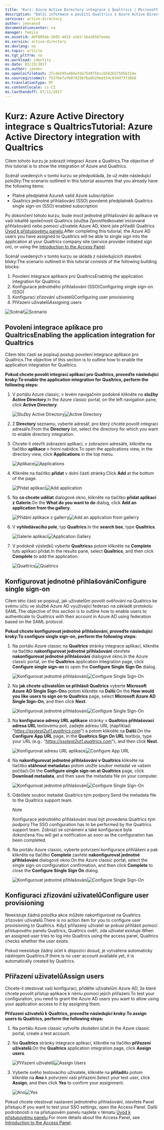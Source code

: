 ```yaml
---
title: 'Kurz: Azure Active Directory integrace s Qualtrics | Microsoft Docs'
description: "Další informace o použití Qualtrics s Azure Active Directory umožňující jednotné přihlašování, automatického zřizování a další!"
services: active-directory
author: jeevansd
documentationcenter: na
manager: femila
ms.assetid: 4df889ab-2685-4d15-a163-1ba26567eeda
ms.service: active-directory
ms.devlang: na
ms.topic: article
ms.tgt_pltfrm: na
ms.workload: identity
ms.date: 03/23/2017
ms.author: jeedes
ms.openlocfilehash: 2fcde595a40dafda7549f5bccb582b57585b314e
ms.sourcegitcommit: f537befafb079256fba0529ee554c034d73f36b0
ms.translationtype: MT
ms.contentlocale: cs-CZ
ms.lasthandoff: 07/11/2017
---
```

# <a name="tutorial-azure-active-directory-integration-with-qualtrics"></a><span data-ttu-id="657a7-103">Kurz: Azure Active Directory integrace s Qualtrics</span><span class="sxs-lookup"><span data-stu-id="657a7-103">Tutorial: Azure Active Directory integration with Qualtrics</span></span>
<span data-ttu-id="657a7-104">Cílem tohoto kurzu je zobrazit integraci Azure a Qualtrics.</span><span class="sxs-lookup"><span data-stu-id="657a7-104">The objective of this tutorial is to show the integration of Azure and Qualtrics.</span></span>  

<span data-ttu-id="657a7-105">Scénář uvedených v tomto kurzu se předpokládá, že už máte následující položky:</span><span class="sxs-lookup"><span data-stu-id="657a7-105">The scenario outlined in this tutorial assumes that you already have the following items:</span></span>

* <span data-ttu-id="657a7-106">Platné předplatné Azure</span><span class="sxs-lookup"><span data-stu-id="657a7-106">A valid Azure subscription</span></span>
* <span data-ttu-id="657a7-107">Qualtrics jednotné přihlašování (SSO) povolené předplatné</span><span class="sxs-lookup"><span data-stu-id="657a7-107">A Qualtrics single sign-on (SSO) enabled subscription</span></span>

<span data-ttu-id="657a7-108">Po dokončení tohoto kurzu, bude moct jednotné přihlašování do aplikace ve vaší lokalitě společnosti Qualtrics (služba Zprostředkovatel iniciované přihlašování) nebo pomocí uživatele Azure AD, které jste přiřadili Qualtrics [Úvod k přístupovému panelu](active-directory-saas-access-panel-introduction.md).</span><span class="sxs-lookup"><span data-stu-id="657a7-108">After completing this tutorial, the Azure AD users you have assigned to Qualtrics will be able to single sign into the application at your Qualtrics company site (service provider initiated sign on), or using the [Introduction to the Access Panel](active-directory-saas-access-panel-introduction.md).</span></span>

<span data-ttu-id="657a7-109">Scénář uvedených v tomto kurzu se skládá z následujících stavební bloky:</span><span class="sxs-lookup"><span data-stu-id="657a7-109">The scenario outlined in this tutorial consists of the following building blocks:</span></span>

1. <span data-ttu-id="657a7-110">Povolení integrace aplikace pro Qualtrics</span><span class="sxs-lookup"><span data-stu-id="657a7-110">Enabling the application integration for Qualtrics</span></span>
2. <span data-ttu-id="657a7-111">Konfigurace jednotného přihlašování (SSO)</span><span class="sxs-lookup"><span data-stu-id="657a7-111">Configuring single sign-on (SSO)</span></span>
3. <span data-ttu-id="657a7-112">Konfiguraci zřizování uživatelů</span><span class="sxs-lookup"><span data-stu-id="657a7-112">Configuring user provisioning</span></span>
4. <span data-ttu-id="657a7-113">Přiřazení uživatelů</span><span class="sxs-lookup"><span data-stu-id="657a7-113">Assigning users</span></span>

<span data-ttu-id="657a7-114">![Scénář](./media/active-directory-saas-qualtrics-tutorial/IC789542.png "scénář")</span><span class="sxs-lookup"><span data-stu-id="657a7-114">![Scenario](./media/active-directory-saas-qualtrics-tutorial/IC789542.png "Scenario")</span></span>

## <a name="enabling-the-application-integration-for-qualtrics"></a><span data-ttu-id="657a7-115">Povolení integrace aplikace pro Qualtrics</span><span class="sxs-lookup"><span data-stu-id="657a7-115">Enabling the application integration for Qualtrics</span></span>
<span data-ttu-id="657a7-116">Cílem této části se popisují postup povolení integrace aplikace pro Qualtrics.</span><span class="sxs-lookup"><span data-stu-id="657a7-116">The objective of this section is to outline how to enable the application integration for Qualtrics.</span></span>

<span data-ttu-id="657a7-117">**Pokud chcete povolit integraci aplikací pro Qualtrics, proveďte následující kroky:**</span><span class="sxs-lookup"><span data-stu-id="657a7-117">**To enable the application integration for Qualtrics, perform the following steps:**</span></span>

1. <span data-ttu-id="657a7-118">V portálu Azure classic, v levém navigačním podokně klikněte na **služby Active Directory**.</span><span class="sxs-lookup"><span data-stu-id="657a7-118">In the Azure classic portal, on the left navigation pane, click **Active Directory**.</span></span>
   
   <span data-ttu-id="657a7-119">![Služby Active Directory](./media/active-directory-saas-qualtrics-tutorial/IC700993.png "služby Active Directory")</span><span class="sxs-lookup"><span data-stu-id="657a7-119">![Active Directory](./media/active-directory-saas-qualtrics-tutorial/IC700993.png "Active Directory")</span></span>
2. <span data-ttu-id="657a7-120">Z **Directory** seznamu, vyberte adresář, pro který chcete povolit integraci adresáře.</span><span class="sxs-lookup"><span data-stu-id="657a7-120">From the **Directory** list, select the directory for which you want to enable directory integration.</span></span>
3. <span data-ttu-id="657a7-121">Chcete-li otevřít zobrazení aplikací, v zobrazení adresáře, klikněte na tlačítko **aplikace** v horní nabídce.</span><span class="sxs-lookup"><span data-stu-id="657a7-121">To open the applications view, in the directory view, click **Applications** in the top menu.</span></span>
   
   <span data-ttu-id="657a7-122">![Aplikace](./media/active-directory-saas-qualtrics-tutorial/IC700994.png "aplikace")</span><span class="sxs-lookup"><span data-stu-id="657a7-122">![Applications](./media/active-directory-saas-qualtrics-tutorial/IC700994.png "Applications")</span></span>
4. <span data-ttu-id="657a7-123">Klikněte na tlačítko **přidat** v dolní části stránky.</span><span class="sxs-lookup"><span data-stu-id="657a7-123">Click **Add** at the bottom of the page.</span></span>
   
   <span data-ttu-id="657a7-124">![Přidat aplikaci](./media/active-directory-saas-qualtrics-tutorial/IC749321.png "přidat aplikaci")</span><span class="sxs-lookup"><span data-stu-id="657a7-124">![Add application](./media/active-directory-saas-qualtrics-tutorial/IC749321.png "Add application")</span></span>
5. <span data-ttu-id="657a7-125">Na **co chcete udělat** dialogové okno, klikněte na tlačítko **přidat aplikaci z Galerie**.</span><span class="sxs-lookup"><span data-stu-id="657a7-125">On the **What do you want to do** dialog, click **Add an application from the gallery**.</span></span>
   
   <span data-ttu-id="657a7-126">![Přidání aplikace z gallerry](./media/active-directory-saas-qualtrics-tutorial/IC749322.png "přidat aplikaci z gallerry")</span><span class="sxs-lookup"><span data-stu-id="657a7-126">![Add an application from gallerry](./media/active-directory-saas-qualtrics-tutorial/IC749322.png "Add an application from gallerry")</span></span>
6. <span data-ttu-id="657a7-127">V **vyhledávacího pole**, typ **Qualtrics**.</span><span class="sxs-lookup"><span data-stu-id="657a7-127">In the **search box**, type **Qualtrics**.</span></span>
   
   <span data-ttu-id="657a7-128">![Galerie aplikací](./media/active-directory-saas-qualtrics-tutorial/IC789543.png "galerii aplikací")</span><span class="sxs-lookup"><span data-stu-id="657a7-128">![Application Gallery](./media/active-directory-saas-qualtrics-tutorial/IC789543.png "Application Gallery")</span></span>
7. <span data-ttu-id="657a7-129">V podokně výsledků vyberte **Qualtrics**a potom klikněte na **Complete** tuto aplikaci přidat.</span><span class="sxs-lookup"><span data-stu-id="657a7-129">In the results pane, select **Qualtrics**, and then click **Complete** to add the application.</span></span>
   
   <span data-ttu-id="657a7-130">![Qualtrics](./media/active-directory-saas-qualtrics-tutorial/IC789544.png "Qualtrics")</span><span class="sxs-lookup"><span data-stu-id="657a7-130">![Qualtrics](./media/active-directory-saas-qualtrics-tutorial/IC789544.png "Qualtrics")</span></span>
   
## <a name="configure-single-sign-on"></a><span data-ttu-id="657a7-131">Konfigurovat jednotné přihlašování</span><span class="sxs-lookup"><span data-stu-id="657a7-131">Configure single sign-on</span></span>

<span data-ttu-id="657a7-132">Cílem této části se popisují, jak uživatelům povolit ověřování na Qualtrics ke svému účtu ve službě Azure AD využívající federaci na základě protokolu SAML.</span><span class="sxs-lookup"><span data-stu-id="657a7-132">The objective of this section is to outline how to enable users to authenticate to Qualtrics with their account in Azure AD using federation based on the SAML protocol.</span></span>

<span data-ttu-id="657a7-133">**Pokud chcete konfigurovat jednotné přihlašování, proveďte následující kroky:**</span><span class="sxs-lookup"><span data-stu-id="657a7-133">**To configure single sign-on, perform the following steps:**</span></span>

1. <span data-ttu-id="657a7-134">Na portálu Azure classic na **Qualtrics** stránky integrace aplikací, klikněte na tlačítko **nakonfigurovat jednotné přihlašování** otevřete **nakonfigurovat jednotné přihlašování** dialogové okno.</span><span class="sxs-lookup"><span data-stu-id="657a7-134">In the Azure classic portal, on the **Qualtrics** application integration page, click **Configure single sign-on** to open the **Configure Single Sign On** dialog.</span></span>
   
   <span data-ttu-id="657a7-135">![Konfigurovat jednotné přihlašování](./media/active-directory-saas-qualtrics-tutorial/IC789545.png "nakonfigurovat jednotné přihlašování")</span><span class="sxs-lookup"><span data-stu-id="657a7-135">![Configure Single Sign-On](./media/active-directory-saas-qualtrics-tutorial/IC789545.png "Configure Single Sign-On")</span></span>
2. <span data-ttu-id="657a7-136">Na **jak chcete uživatelům se přihlásit Qualtrics** vyberte **Microsoft Azure AD Single Sign-On**a potom klikněte na **Další**.</span><span class="sxs-lookup"><span data-stu-id="657a7-136">On the **How would you like users to sign on to Qualtrics** page, select **Microsoft Azure AD Single Sign-On**, and then click **Next**.</span></span>
   
   <span data-ttu-id="657a7-137">![Konfigurovat jednotné přihlašování](./media/active-directory-saas-qualtrics-tutorial/IC789546.png "nakonfigurovat jednotné přihlašování")</span><span class="sxs-lookup"><span data-stu-id="657a7-137">![Configure Single Sign-On](./media/active-directory-saas-qualtrics-tutorial/IC789546.png "Configure Single Sign-On")</span></span>
3. <span data-ttu-id="657a7-138">Na **konfigurace adresy URL aplikace** stránky v **Qualtrics přihlašovací adresa URL** textovému poli, zadejte adresu URL (například: "*https://ssotest2ut1.qualtrics.com*") a potom klikněte na **Další**.</span><span class="sxs-lookup"><span data-stu-id="657a7-138">On the **Configure App URL** page, in the **Qualtrics Sign On URL** textbox, type your URL (e.g.: “*https://ssotest2ut1.qualtrics.com*"), and then click **Next**.</span></span>
   
   <span data-ttu-id="657a7-139">![Konfigurovat adresu URL aplikace](./media/active-directory-saas-qualtrics-tutorial/IC789547.png "konfigurovat adresu URL aplikace")</span><span class="sxs-lookup"><span data-stu-id="657a7-139">![Configure App URL](./media/active-directory-saas-qualtrics-tutorial/IC789547.png "Configure App URL")</span></span>
4. <span data-ttu-id="657a7-140">Na **nakonfigurovat jednotné přihlašování v Qualtrics** klikněte na tlačítko **stáhnout metadata**a potom uložte soubor metadat ve vašem počítači.</span><span class="sxs-lookup"><span data-stu-id="657a7-140">On the **Configure single sign-on at Qualtrics** page, click **Download metadata**, and then save the metadata file on your computer.</span></span>
   
   <span data-ttu-id="657a7-141">![Konfigurovat jednotné přihlašování](./media/active-directory-saas-qualtrics-tutorial/IC789548.png "nakonfigurovat jednotné přihlašování")</span><span class="sxs-lookup"><span data-stu-id="657a7-141">![Configure Single Sign-On](./media/active-directory-saas-qualtrics-tutorial/IC789548.png "Configure Single Sign-On")</span></span>
5. <span data-ttu-id="657a7-142">Odešlete soubor metadat Qualtrics tým podpory.</span><span class="sxs-lookup"><span data-stu-id="657a7-142">Send the metadata file to the Qualtrics support team.</span></span>
   
   >[!NOTE]
   ><span data-ttu-id="657a7-143">Konfigurace jednotného přihlašování musí být provedena Qualtrics tým podpory.</span><span class="sxs-lookup"><span data-stu-id="657a7-143">The SSO configuration has to be performed by the Qualtrics support team.</span></span> <span data-ttu-id="657a7-144">Zobrazí se oznámení a také konfigurace byla dokončena.</span><span class="sxs-lookup"><span data-stu-id="657a7-144">You will get a notification as soon as the configuration has been completed.</span></span>
   > 
   > 
6. <span data-ttu-id="657a7-145">Na portálu Azure classic, vyberte potvrzení konfigurace přihlášení a pak klikněte na tlačítko **Complete** zavřete **nakonfigurovat jednotné přihlašování** dialogové okno.</span><span class="sxs-lookup"><span data-stu-id="657a7-145">On the Azure classic portal, select the single sign-on configuration confirmation, and then click **Complete** to close the **Configure Single Sign On** dialog.</span></span>
   
   <span data-ttu-id="657a7-146">![Konfigurovat jednotné přihlašování](./media/active-directory-saas-qualtrics-tutorial/IC789549.png "nakonfigurovat jednotné přihlašování")</span><span class="sxs-lookup"><span data-stu-id="657a7-146">![Configure Single Sign-On](./media/active-directory-saas-qualtrics-tutorial/IC789549.png "Configure Single Sign-On")</span></span>
   
## <a name="configure-user-provisioning"></a><span data-ttu-id="657a7-147">Konfiguraci zřizování uživatelů</span><span class="sxs-lookup"><span data-stu-id="657a7-147">Configure user provisioning</span></span>

<span data-ttu-id="657a7-148">Neexistuje žádná položka akce můžete nakonfigurovat na Qualtrics zřizování uživatelů.</span><span class="sxs-lookup"><span data-stu-id="657a7-148">There is no action item for you to configure user provisioning to Qualtrics.</span></span> <span data-ttu-id="657a7-149">Když přiřazený uživatel se pokusí přihlásit pomocí přístupového panelu Qualtrics, Qualtrics ověří, zda uživatel existuje.</span><span class="sxs-lookup"><span data-stu-id="657a7-149">When an assigned user tries to log into Qualtrics using the access panel, Qualtrics checks whether the user exists.</span></span>  

<span data-ttu-id="657a7-150">Pokud neexistuje žádný účet k dispozici dosud, je vytvářena automaticky nástrojem Qualtrics.</span><span class="sxs-lookup"><span data-stu-id="657a7-150">If there is no user account available yet, it is automatically created by Qualtrics.</span></span>

## <a name="assign-users"></a><span data-ttu-id="657a7-151">Přiřazení uživatelů</span><span class="sxs-lookup"><span data-stu-id="657a7-151">Assign users</span></span>
<span data-ttu-id="657a7-152">Chcete-li otestovat vaši konfiguraci, přidělte uživatelům Azure AD, že které chcete povolit přístup aplikace k němu pomocí jejich přiřazení.</span><span class="sxs-lookup"><span data-stu-id="657a7-152">To test your configuration, you need to grant the Azure AD users you want to allow using your application access to it by assigning them.</span></span>

<span data-ttu-id="657a7-153">**Přiřazení uživatelů k Qualtrics, proveďte následující kroky:**</span><span class="sxs-lookup"><span data-stu-id="657a7-153">**To assign users to Qualtrics, perform the following steps:**</span></span>

1. <span data-ttu-id="657a7-154">Na portálu Azure classic vytvořte zkušební účet.</span><span class="sxs-lookup"><span data-stu-id="657a7-154">In the Azure classic portal, create a test account.</span></span>
2. <span data-ttu-id="657a7-155">Na **Qualtrics** stránky integrace aplikací, klikněte na tlačítko **přiřazení uživatelů**.</span><span class="sxs-lookup"><span data-stu-id="657a7-155">On the **Qualtrics** application integration page, click **Assign users**.</span></span>
   
   <span data-ttu-id="657a7-156">![Přiřazení uživatelů](./media/active-directory-saas-qualtrics-tutorial/IC789550.png "přiřazení uživatelů")</span><span class="sxs-lookup"><span data-stu-id="657a7-156">![Assign Users](./media/active-directory-saas-qualtrics-tutorial/IC789550.png "Assign Users")</span></span>
3. <span data-ttu-id="657a7-157">Vyberte svého testovacího uživatele, klikněte na **přiřadit**a potom klikněte na **Ano** k potvrzení vaší přiřazení.</span><span class="sxs-lookup"><span data-stu-id="657a7-157">Select your test user, click **Assign**, and then click **Yes** to confirm your assignment.</span></span>
   
   <span data-ttu-id="657a7-158">![Ano](./media/active-directory-saas-qualtrics-tutorial/IC767830.png "Ano")</span><span class="sxs-lookup"><span data-stu-id="657a7-158">![Yes](./media/active-directory-saas-qualtrics-tutorial/IC767830.png "Yes")</span></span>

<span data-ttu-id="657a7-159">Pokud chcete otestovat nastavení jednotného přihlašování, otevřete Panel přístupu.</span><span class="sxs-lookup"><span data-stu-id="657a7-159">If you want to test your SSO settings, open the Access Panel.</span></span> <span data-ttu-id="657a7-160">Další podrobnosti o na přístupovém panelu najdete v tématu [Úvod k přístupovému panelu](active-directory-saas-access-panel-introduction.md).</span><span class="sxs-lookup"><span data-stu-id="657a7-160">For more details about the Access Panel, see [Introduction to the Access Panel](active-directory-saas-access-panel-introduction.md).</span></span>

